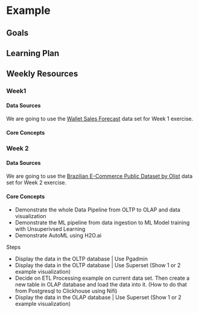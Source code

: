 # Example

## Goals

## Learning Plan

## Weekly Resources

### Week1 

#### Data Sources

We are going to use the [Wallet Sales Forecast](https://www.kaggle.com/datasets/aslanahmedov/walmart-sales-forecast) data set for Week 1 exercise.

#### Core Concepts

### Week 2

#### Data Sources

We are going to use the [Brazilian E-Commerce Public Dataset by Olist](https://www.kaggle.com/datasets/olistbr/brazilian-ecommerce) data set for Week 2 exercise.

#### Core Concepts

- Demonstrate the whole Data Pipeline from OLTP to OLAP and data visualization
- Demonstrate the ML pipeline from data ingestion to ML Model training with Unsuperivsed Learning
- Demonstrate AutoML using H2O.ai

Steps
- Display the data in the OLTP database | Use Pgadmin
- Display the data in the OLTP database | Use Superset (Show 1 or 2 example visualization)
- Decide on ETL Processing example on current data set. Then create a new table in OLAP database and load the data into it. (How to do that from Postgresql to Clickhouse using Nifi)
- Display the data in the OLAP database | Use Superset (Show 1 or 2 example visualization)
